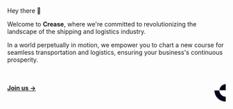 Hey there 👋

Welcome to __Crease__, where we're committed to revolutionizing the landscape of the shipping and logistics industry.

In a world perpetually in motion, we empower you to chart a new course for seamless transportation and logistics, ensuring your business's continuous prosperity.

<br/><br/>
**[Join us  &rarr;](https://sample.com/)**
<img align="right" src="https://github.com/crease-tech/.github/blob/main/profile/img/logo.png" height="40" title="Crease Brand Logo" />
